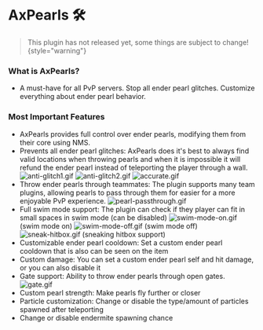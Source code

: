 # AxPearls 🛠️

> This plugin has not released yet, some things are subject to change!
{style="warning"}

### What is AxPearls?
- A must-have for all PvP servers. Stop all ender pearl glitches. Customize everything about ender pearl behavior.

### Most Important Features
- AxPearls provides full control over ender pearls, modifying them from their core using NMS.
- Prevents all ender pearl glitches: AxPearls does it's best to always find valid locations when throwing pearls and when it is impossible it will refund the ender pearl instead of teleporting the player through a wall.
![anti-glitch1.gif](anti-glitch1.gif)
![anti-glitch2.gif](anti-glitch2.gif)
![accurate.gif](accurate.gif)
- Throw ender pearls through teammates: The plugin supports many team plugins, allowing pearls to pass through them for easier for a more enjoyable PvP experience.
![pearl-passthrough.gif](pearl-passthrough.gif)
- Full swim mode support: The plugin can check if they player can fit in small spaces in swim mode (can be disabled)
![swim-mode-on.gif](swim-mode-on.gif)
(swim mode on)
![swim-mode-off.gif](swim-mode-off.gif)
(swim mode off)
![sneak-hitbox.gif](sneak-hitbox.gif)
(sneaking hitbox support)
- Customizable ender pearl cooldown: Set a custom ender pearl cooldown that is also can be seen on the item
- Custom damage: You can set a custom ender pearl self and hit damage, or you can also disable it
- Gate support: Ability to throw ender pearls through open gates.
![gate.gif](gate.gif)
- Custom pearl strength: Make pearls fly further or closer
- Particle customization: Change or disable the type/amount of particles spawned after teleporting
- Change or disable endermite spawning chance


